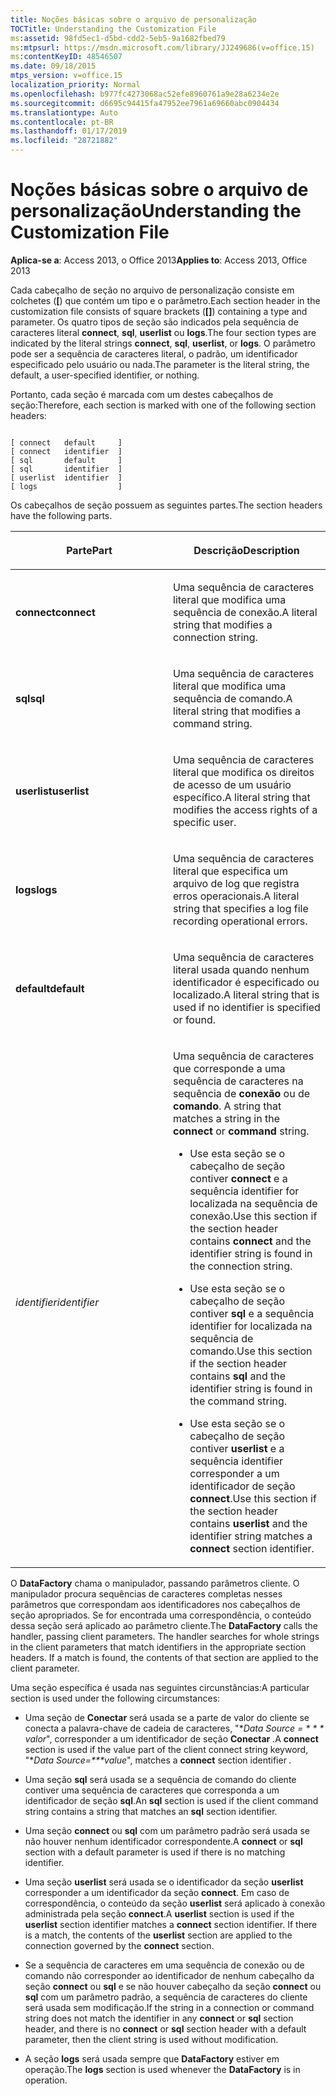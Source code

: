 ```yaml
---
title: Noções básicas sobre o arquivo de personalização
TOCTitle: Understanding the Customization File
ms:assetid: 98fd5ec1-d5bd-cdd2-5eb5-9a1682fbed79
ms:mtpsurl: https://msdn.microsoft.com/library/JJ249686(v=office.15)
ms:contentKeyID: 48546507
ms.date: 09/18/2015
mtps_version: v=office.15
localization_priority: Normal
ms.openlocfilehash: b977fc4273068ac52efe8960761a9e28a6234e2e
ms.sourcegitcommit: d6695c94415fa47952ee7961a69660abc0904434
ms.translationtype: Auto
ms.contentlocale: pt-BR
ms.lasthandoff: 01/17/2019
ms.locfileid: "28721882"
---
```

# <a name="understanding-the-customization-file"></a><span data-ttu-id="fd8e0-102">Noções básicas sobre o arquivo de personalização</span><span class="sxs-lookup"><span data-stu-id="fd8e0-102">Understanding the Customization File</span></span>


<span data-ttu-id="fd8e0-103">**Aplica-se a**: Access 2013, o Office 2013</span><span class="sxs-lookup"><span data-stu-id="fd8e0-103">**Applies to**: Access 2013, Office 2013</span></span>

<span data-ttu-id="fd8e0-104">Cada cabeçalho de seção no arquivo de personalização consiste em colchetes (**\[**) que contém um tipo e o parâmetro.</span><span class="sxs-lookup"><span data-stu-id="fd8e0-104">Each section header in the customization file consists of square brackets (**\[\]**) containing a type and parameter.</span></span> <span data-ttu-id="fd8e0-105">Os quatro tipos de seção são indicados pela sequência de caracteres literal **connect**, **sql**, **userlist** ou **logs**.</span><span class="sxs-lookup"><span data-stu-id="fd8e0-105">The four section types are indicated by the literal strings **connect**, **sql**, **userlist**, or **logs**.</span></span> <span data-ttu-id="fd8e0-106">O parâmetro pode ser a sequência de caracteres literal, o padrão, um identificador especificado pelo usuário ou nada.</span><span class="sxs-lookup"><span data-stu-id="fd8e0-106">The parameter is the literal string, the default, a user-specified identifier, or nothing.</span></span>

<span data-ttu-id="fd8e0-107">Portanto, cada seção é marcada com um destes cabeçalhos de seção:</span><span class="sxs-lookup"><span data-stu-id="fd8e0-107">Therefore, each section is marked with one of the following section headers:</span></span>

```text 
 
[ connect   default     ]
[ connect   identifier  ]
[ sql       default     ]
[ sql       identifier  ]
[ userlist  identifier  ]
[ logs                  ]
```

<span data-ttu-id="fd8e0-108">Os cabeçalhos de seção possuem as seguintes partes.</span><span class="sxs-lookup"><span data-stu-id="fd8e0-108">The section headers have the following parts.</span></span>

<table>
<colgroup>
<col style="width: 50%" />
<col style="width: 50%" />
</colgroup>
<thead>
<tr class="header">
<th><p><span data-ttu-id="fd8e0-109">Parte</span><span class="sxs-lookup"><span data-stu-id="fd8e0-109">Part</span></span></p></th>
<th><p><span data-ttu-id="fd8e0-110">Descrição</span><span class="sxs-lookup"><span data-stu-id="fd8e0-110">Description</span></span></p></th>
</tr>
</thead>
<tbody>
<tr class="odd">
<td><p><span data-ttu-id="fd8e0-111"><strong>connect</strong></span><span class="sxs-lookup"><span data-stu-id="fd8e0-111"><strong>connect</strong></span></span></p></td>
<td><p><span data-ttu-id="fd8e0-112">Uma sequência de caracteres literal que modifica uma sequência de conexão.</span><span class="sxs-lookup"><span data-stu-id="fd8e0-112">A literal string that modifies a connection string.</span></span></p></td>
</tr>
<tr class="even">
<td><p><span data-ttu-id="fd8e0-113"><strong>sql</strong></span><span class="sxs-lookup"><span data-stu-id="fd8e0-113"><strong>sql</strong></span></span></p></td>
<td><p><span data-ttu-id="fd8e0-114">Uma sequência de caracteres literal que modifica uma sequência de comando.</span><span class="sxs-lookup"><span data-stu-id="fd8e0-114">A literal string that modifies a command string.</span></span></p></td>
</tr>
<tr class="odd">
<td><p><span data-ttu-id="fd8e0-115"><strong>userlist</strong></span><span class="sxs-lookup"><span data-stu-id="fd8e0-115"><strong>userlist</strong></span></span></p></td>
<td><p><span data-ttu-id="fd8e0-116">Uma sequência de caracteres literal que modifica os direitos de acesso de um usuário específico.</span><span class="sxs-lookup"><span data-stu-id="fd8e0-116">A literal string that modifies the access rights of a specific user.</span></span></p></td>
</tr>
<tr class="even">
<td><p><span data-ttu-id="fd8e0-117"><strong>logs</strong></span><span class="sxs-lookup"><span data-stu-id="fd8e0-117"><strong>logs</strong></span></span></p></td>
<td><p><span data-ttu-id="fd8e0-118">Uma sequência de caracteres literal que especifica um arquivo de log que registra erros operacionais.</span><span class="sxs-lookup"><span data-stu-id="fd8e0-118">A literal string that specifies a log file recording operational errors.</span></span></p></td>
</tr>
<tr class="odd">
<td><p><span data-ttu-id="fd8e0-119"><strong>default</strong></span><span class="sxs-lookup"><span data-stu-id="fd8e0-119"><strong>default</strong></span></span></p></td>
<td><p><span data-ttu-id="fd8e0-120">Uma sequência de caracteres literal usada quando nenhum identificador é especificado ou localizado.</span><span class="sxs-lookup"><span data-stu-id="fd8e0-120">A literal string that is used if no identifier is specified or found.</span></span></p></td>
</tr>
<tr class="even">
<td><p><span data-ttu-id="fd8e0-121"><em>identifier</em></span><span class="sxs-lookup"><span data-stu-id="fd8e0-121"><em>identifier</em></span></span></p></td>
<td><p><span data-ttu-id="fd8e0-122">Uma sequência de caracteres que corresponde a uma sequência de caracteres na sequência de <strong>conexão</strong> ou de <strong>comando</strong>.
</span><span class="sxs-lookup"><span data-stu-id="fd8e0-122">A string that matches a string in the <strong>connect</strong> or <strong>command</strong> string.</span></span></p>
<p></p>
<ul>
<li><p><span data-ttu-id="fd8e0-123">Use esta seção se o cabeçalho de seção contiver <strong>connect</strong> e a sequência identifier for localizada na sequência de conexão.</span><span class="sxs-lookup"><span data-stu-id="fd8e0-123">Use this section if the section header contains <strong>connect</strong> and the identifier string is found in the connection string.</span></span></p></li>
<li><p><span data-ttu-id="fd8e0-124">Use esta seção se o cabeçalho de seção contiver <strong>sql</strong> e a sequência identifier for localizada na sequência de comando.</span><span class="sxs-lookup"><span data-stu-id="fd8e0-124">Use this section if the section header contains <strong>sql</strong> and the identifier string is found in the command string.</span></span></p></li>
<li><p><span data-ttu-id="fd8e0-125">Use esta seção se o cabeçalho de seção contiver <strong>userlist</strong> e a sequência identifier corresponder a um identificador de seção <strong>connect</strong>.</span><span class="sxs-lookup"><span data-stu-id="fd8e0-125">Use this section if the section header contains <strong>userlist</strong> and the identifier string matches a <strong>connect</strong> section identifier.</span></span></p></li>
</ul>
<p></p></td>
</tr>
</tbody>
</table>


<span data-ttu-id="fd8e0-p102">O **DataFactory** chama o manipulador, passando parâmetros cliente. O manipulador procura sequências de caracteres completas nesses parâmetros que correspondam aos identificadores nos cabeçalhos de seção apropriados. Se for encontrada uma correspondência, o conteúdo dessa seção será aplicado ao parâmetro cliente.</span><span class="sxs-lookup"><span data-stu-id="fd8e0-p102">The **DataFactory** calls the handler, passing client parameters. The handler searches for whole strings in the client parameters that match identifiers in the appropriate section headers. If a match is found, the contents of that section are applied to the client parameter.</span></span>

<span data-ttu-id="fd8e0-129">Uma seção específica é usada nas seguintes circunstâncias:</span><span class="sxs-lookup"><span data-stu-id="fd8e0-129">A particular section is used under the following circumstances:</span></span>

  - <span data-ttu-id="fd8e0-130">Uma seção de **Conectar** será usada se a parte de valor do cliente se conecta a palavra-chave de cadeia de caracteres, "\**Data Source = \* \* \* valor*", corresponder a um identificador de seção **Conectar** *.*</span><span class="sxs-lookup"><span data-stu-id="fd8e0-130">A **connect** section is used if the value part of the client connect string keyword, "\**Data Source=\*\*\*value*", matches a **connect** section identifier *.*</span></span>

  - <span data-ttu-id="fd8e0-131">Uma seção **sql** será usada se a sequência de comando do cliente contiver uma sequência de caracteres que corresponda a um identificador de seção **sql**.</span><span class="sxs-lookup"><span data-stu-id="fd8e0-131">An **sql** section is used if the client command string contains a string that matches an **sql** section identifier.</span></span>

  - <span data-ttu-id="fd8e0-132">Uma seção **connect** ou **sql** com um parâmetro padrão será usada se não houver nenhum identificador correspondente.</span><span class="sxs-lookup"><span data-stu-id="fd8e0-132">A **connect** or **sql** section with a default parameter is used if there is no matching identifier.</span></span>

  - <span data-ttu-id="fd8e0-p103">Uma seção **userlist** será usada se o identificador da seção **userlist** corresponder a um identificador da seção **connect**. Em caso de correspondência, o conteúdo da seção **userlist** será aplicado à conexão administrada pela seção **connect**.</span><span class="sxs-lookup"><span data-stu-id="fd8e0-p103">A **userlist** section is used if the **userlist** section identifier matches a **connect** section identifier. If there is a match, the contents of the **userlist** section are applied to the connection governed by the **connect** section.</span></span>

  - <span data-ttu-id="fd8e0-135">Se a sequência de caracteres em uma sequência de conexão ou de comando não corresponder ao identificador de nenhum cabeçalho da seção **connect** ou **sql** e se não houver cabeçalho da seção **connect** ou **sql** com um parâmetro padrão, a sequência de caracteres do cliente será usada sem modificação.</span><span class="sxs-lookup"><span data-stu-id="fd8e0-135">If the string in a connection or command string does not match the identifier in any **connect** or **sql** section header, and there is no **connect** or **sql** section header with a default parameter, then the client string is used without modification.</span></span>

  - <span data-ttu-id="fd8e0-136">A seção **logs** será usada sempre que **DataFactory** estiver em operação.</span><span class="sxs-lookup"><span data-stu-id="fd8e0-136">The **logs** section is used whenever the **DataFactory** is in operation.</span></span>

